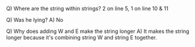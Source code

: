 Q) Where are the string within strings?
2 on line 5, 1 on line 10 & 11

Q) Was he lying?
A) No

Q) Why does adding W and E make the string longer
A) It makes the string longer because it's combining string W
and string E together.
